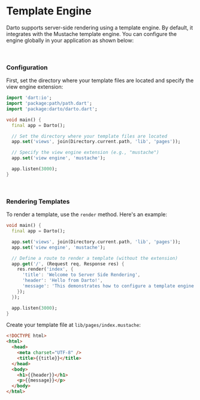 # Template Engine

Darto supports server-side rendering using a template engine. By default, it integrates with the Mustache template engine. You can configure the engine globally in your application as shown below:

<br />

### Configuration

First, set the directory where your template files are located and specify the view engine extension:

```dart
import 'dart:io';
import 'package:path/path.dart';
import 'package:darto/darto.dart';

void main() {
  final app = Darto();

  // Set the directory where your template files are located
  app.set('views', join(Directory.current.path, 'lib', 'pages'));

  // Specify the view engine extension (e.g., "mustache")
  app.set('view engine', 'mustache');

  app.listen(3000);
}
```

<br />

### Rendering Templates

To render a template, use the `render` method. Here's an example:

```dart
void main() {
  final app = Darto();

  app.set('views', join(Directory.current.path, 'lib', 'pages'));
  app.set('view engine', 'mustache');

  // Define a route to render a template (without the extension)
  app.get('/', (Request req, Response res) {
    res.render('index', {
      'title': 'Welcome to Server Side Rendering',
      'header': 'Hello from Darto!',
      'message': 'This demonstrates how to configure a template engine in Darto using Mustache.'
    });
  });

  app.listen(3000);
}
```

Create your template file at `lib/pages/index.mustache`:

```html
<!DOCTYPE html>
<html>
  <head>
    <meta charset="UTF-8" />
    <title>{{title}}</title>
  </head>
  <body>
    <h1>{{header}}</h1>
    <p>{{message}}</p>
  </body>
</html>
```
